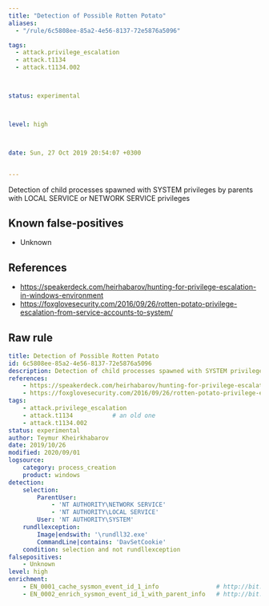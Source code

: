 ```yaml
---
title: "Detection of Possible Rotten Potato"
aliases:
  - "/rule/6c5808ee-85a2-4e56-8137-72e5876a5096"

tags:
  - attack.privilege_escalation
  - attack.t1134
  - attack.t1134.002



status: experimental



level: high



date: Sun, 27 Oct 2019 20:54:07 +0300


---
```


Detection of child processes spawned with SYSTEM privileges by parents with LOCAL SERVICE or NETWORK SERVICE privileges

<!--more-->


## Known false-positives

* Unknown



## References

* https://speakerdeck.com/heirhabarov/hunting-for-privilege-escalation-in-windows-environment
* https://foxglovesecurity.com/2016/09/26/rotten-potato-privilege-escalation-from-service-accounts-to-system/


## Raw rule
```yaml
title: Detection of Possible Rotten Potato
id: 6c5808ee-85a2-4e56-8137-72e5876a5096
description: Detection of child processes spawned with SYSTEM privileges by parents with LOCAL SERVICE or NETWORK SERVICE privileges
references:
    - https://speakerdeck.com/heirhabarov/hunting-for-privilege-escalation-in-windows-environment
    - https://foxglovesecurity.com/2016/09/26/rotten-potato-privilege-escalation-from-service-accounts-to-system/
tags:
    - attack.privilege_escalation
    - attack.t1134           # an old one
    - attack.t1134.002
status: experimental
author: Teymur Kheirkhabarov
date: 2019/10/26
modified: 2020/09/01
logsource:
    category: process_creation
    product: windows
detection:
    selection:
        ParentUser:
            - 'NT AUTHORITY\NETWORK SERVICE'
            - 'NT AUTHORITY\LOCAL SERVICE'
        User: 'NT AUTHORITY\SYSTEM'
    rundllexception:
        Image|endswith: '\rundll32.exe'
        CommandLine|contains: 'DavSetCookie'
    condition: selection and not rundllexception
falsepositives:
    - Unknown
level: high
enrichment:
    - EN_0001_cache_sysmon_event_id_1_info                # http://bit.ly/314zc6x
    - EN_0002_enrich_sysmon_event_id_1_with_parent_info   # http://bit.ly/2KmSC0l

```
